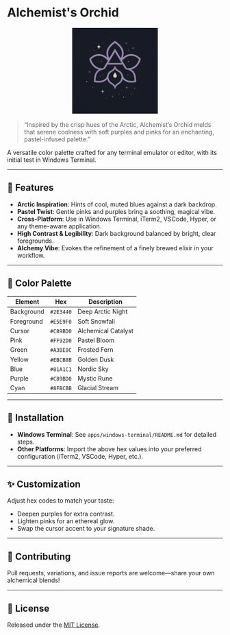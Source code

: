 # Alchemist's Orchid

<p align="center">
  <img src="assets/logo.png" alt="alchemists orchid logo" width="200" />
</p>


> “Inspired by the crisp hues of the Arctic, Alchemist’s Orchid melds that serene coolness with soft purples and pinks for an enchanting, pastel-infused palette.”

A versatile color palette crafted for any terminal emulator or editor, with its initial test in Windows Terminal.

---

## 🌌 Features

* **Arctic Inspiration**: Hints of cool, muted blues against a dark backdrop.
* **Pastel Twist**: Gentle pinks and purples bring a soothing, magical vibe.
* **Cross-Platform**: Use in Windows Terminal, iTerm2, VSCode, Hyper, or any theme-aware application.
* **High Contrast & Legibility**: Dark background balanced by bright, clear foregrounds.
* **Alchemy Vibe**: Evokes the refinement of a finely brewed elixir in your workflow.

---

## 🎨 Color Palette

| Element    | Hex       | Description         |
| ---------- | --------- | ------------------- |
| Background | `#2E3440` | Deep Arctic Night   |
| Foreground | `#E5E9F0` | Soft Snowfall       |
| Cursor     | `#C89BD0` | Alchemical Catalyst |
| Pink       | `#FF92D0` | Pastel Bloom        |
| Green      | `#A3BE8C` | Frosted Fern        |
| Yellow     | `#EBCB8B` | Golden Dusk         |
| Blue       | `#81A1C1` | Nordic Sky          |
| Purple     | `#C89BD0` | Mystic Rune         |
| Cyan       | `#8FBCBB` | Glacial Stream      |

---

## 🚀 Installation

* **Windows Terminal**: See `apps/windows-terminal/README.md` for detailed steps.
* **Other Platforms**: Import the above hex values into your preferred configuration (iTerm2, VSCode, Hyper, etc.).

---

## ✨ Customization

Adjust hex codes to match your taste:

* Deepen purples for extra contrast.
* Lighten pinks for an ethereal glow.
* Swap the cursor accent to your signature shade.

---

## 🤝 Contributing

Pull requests, variations, and issue reports are welcome—share your own alchemical blends!

---

## 📄 License

Released under the [MIT License](LICENSE).

